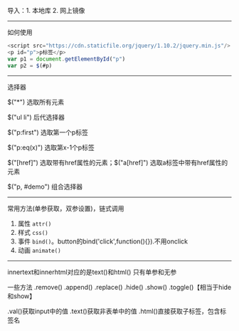 导入：1. 本地库 2. 网上镜像
<hr>
如何使用

```js
<script src="https://cdn.staticfile.org/jquery/1.10.2/jquery.min.js"/>
<p id="p">p标签</p>
var p1 = document.getElementById("p")
var p2 = $(#p)
```

---

选择器

$("*") 选取所有元素

$("ul li") 后代选择器

$("p:first") 选取第一个p标签

$("p:eq(x)") 选取第x-1个p标签

$("[href]") 选取带有href属性的元素；$("a[href]") 选取a标签中带有href属性的元素

$("p, #demo") 组合选择器

---

常用方法(单参获取，双参设置)，链式调用

1. 属性
    `attr()`
2. 样式
    `css()`
3. 事件
    `bind()`。button的bind('click',function(){}).不用onclick
4. 动画
    `animate()`

---
innertext和innerhtml对应的是text()和html()
只有单参和无参

一些方法
.remove()
.append()
.replace()
.hide()
.show()
.toggle()【相当于hide和show】


.val()获取input中的值
.text()获取非表单中的值
.html()直接获取子标签，包含标签名